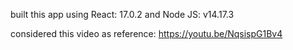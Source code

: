 built this app using React: 17.0.2 and Node JS: v14.17.3

considered this video as reference: https://youtu.be/NqsispG1Bv4